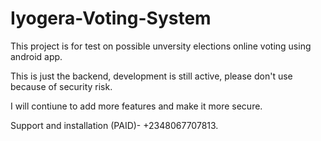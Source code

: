# Iyogera-Voting-System
This project is for test on possible unversity elections online voting using android app.

This is just the backend, development is still active, please don't use because of security risk.

I will contiune to add more features and make it more secure.

Support and installation (PAID)- +2348067707813.
